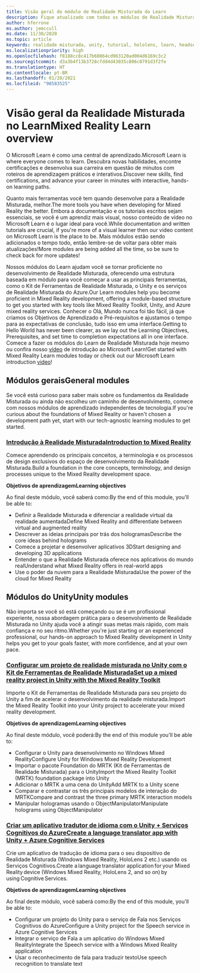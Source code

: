 ```yaml
---
title: Visão geral do módulo de Realidade Misturada do Learn
description: Fique atualizado com todos os módulos de Realidade Misturada disponível hospedados na plataforma Microsoft Learn.
author: hferrone
ms.author: jemccull
ms.date: 11/30/2020
ms.topic: article
keywords: realidade misturada, unity, tutorial, hololens, learn, headset de realidade misturada, headset do windows mixed reality, headset de realidade virtual, o que é a realidade virtual, o que é a realidade aumentada, MRTK, kit de ferramentas de realidade misturada, tradução de linguagem, Azure, serviços cognitivos do Azure, Microsoft Learn
ms.localizationpriority: high
ms.openlocfilehash: f8188cc8c417b60864cd963120ad004d6169c3c2
ms.sourcegitcommit: d3a3b4f13b3728cfdd4d43035c806c0791d3f2fe
ms.translationtype: HT
ms.contentlocale: pt-BR
ms.lasthandoff: 01/20/2021
ms.locfileid: "98583525"
---
```

# <a name="mixed-reality-learn-overview"></a><span data-ttu-id="a37af-104">Visão geral da Realidade Misturada no Learn</span><span class="sxs-lookup"><span data-stu-id="a37af-104">Mixed Reality Learn overview</span></span>

<span data-ttu-id="a37af-105">O Microsoft Learn é como uma central de aprendizado.</span><span class="sxs-lookup"><span data-stu-id="a37af-105">Microsoft Learn is where everyone comes to learn.</span></span> <span data-ttu-id="a37af-106">Descubra novas habilidades, encontre certificações e desenvolva sua carreira em questão de minutos com 	roteiros de aprendizagem práticos e interativos.</span><span class="sxs-lookup"><span data-stu-id="a37af-106">Discover new skills, find certifications, and advance your career in minutes with interactive, hands-on learning paths.</span></span> 

<span data-ttu-id="a37af-107">Quanto mais ferramentas você tem quando desenvolve para a Realidade Misturada, melhor.</span><span class="sxs-lookup"><span data-stu-id="a37af-107">The more tools you have when developing for Mixed Reality the better.</span></span> <span data-ttu-id="a37af-108">Embora a documentação e os tutoriais escritos sejam essenciais, se você é um aprendiz mais visual, nosso conteúdo de vídeo no Microsoft Learn é o lugar ideal para você.</span><span class="sxs-lookup"><span data-stu-id="a37af-108">While documentation and written tutorials are crucial, if you're more of a visual learner then our video content on Microsoft Learn is the place to be.</span></span> <span data-ttu-id="a37af-109">Mais módulos estão sendo adicionados o tempo todo, então lembre-se de voltar para obter mais atualizações!</span><span class="sxs-lookup"><span data-stu-id="a37af-109">More modules are being added all the time, so be sure to check back for more updates!</span></span>

<span data-ttu-id="a37af-110">Nossos módulos do Learn ajudam você se tornar proficiente no desenvolvimento de Realidade Misturada, oferecendo uma estrutura baseada em módulo para você começar a usar as principais ferramentas, como o Kit de Ferramentas de Realidade Misturada, o Unity e os serviços de Realidade Misturada do Azure.</span><span class="sxs-lookup"><span data-stu-id="a37af-110">Our Learn modules help you become proficient in Mixed Reality development, offering a module-based structure to get you started with key tools like Mixed Reality Toolkit, Unity, and Azure mixed reality services.</span></span> <span data-ttu-id="a37af-111">Conhecer o Olá, Mundo nunca foi tão fácil, já que criamos os Objetivos de Aprendizado e Pré-requisitos e ajustamos o tempo para as expectativas de conclusão, tudo isso em uma interface.</span><span class="sxs-lookup"><span data-stu-id="a37af-111">Getting to Hello World has never been clearer, as we lay out the Learning Objectives, Prerequisites, and set time to completion expectations all in one interface.</span></span> <span data-ttu-id="a37af-112">Comece a fazer os módulos do Learn de Realidade Misturada hoje mesmo ou confira nosso [vídeo](https://channel9.msdn.com/Blogs/One-Dev-Minute/What-is-Microsoft-Learn) de introdução ao Microsoft Learn!</span><span class="sxs-lookup"><span data-stu-id="a37af-112">Get started with Mixed Reality Learn modules today or check out our Microsoft Learn introduction [video](https://channel9.msdn.com/Blogs/One-Dev-Minute/What-is-Microsoft-Learn)!</span></span>

## <a name="general-modules"></a><span data-ttu-id="a37af-113">Módulos gerais</span><span class="sxs-lookup"><span data-stu-id="a37af-113">General modules</span></span>

<span data-ttu-id="a37af-114">Se você está curioso para saber mais sobre os fundamentos da Realidade Misturada ou ainda não escolheu um caminho de desenvolvimento, comece com nossos módulos de aprendizado independentes de tecnologia.</span><span class="sxs-lookup"><span data-stu-id="a37af-114">If you're curious about the foundations of Mixed Reality or haven't chosen a development path yet, start with our tech-agnostic learning modules to get started.</span></span>

### <a name="introduction-to-mixed-reality"></a>[<span data-ttu-id="a37af-115">Introdução à Realidade Misturada</span><span class="sxs-lookup"><span data-stu-id="a37af-115">Introduction to Mixed Reality</span></span>](/learn/modules/intro-to-mixed-reality/)

<span data-ttu-id="a37af-116">Comece aprendendo os principais conceitos, a terminologia e os processos de design exclusivos do espaço de desenvolvimento da Realidade Misturada.</span><span class="sxs-lookup"><span data-stu-id="a37af-116">Build a foundation in the core concepts, terminology, and design processes unique to the Mixed Reality development space.</span></span>

<span data-ttu-id="a37af-117">**Objetivos de aprendizagem**</span><span class="sxs-lookup"><span data-stu-id="a37af-117">**Learning objectives**</span></span>

<span data-ttu-id="a37af-118">Ao final deste módulo, você saberá como:</span><span class="sxs-lookup"><span data-stu-id="a37af-118">By the end of this module, you'll be able to:</span></span>

* <span data-ttu-id="a37af-119">Definir a Realidade Misturada e diferenciar a realidade virtual da realidade aumentada</span><span class="sxs-lookup"><span data-stu-id="a37af-119">Define Mixed Reality and differentiate between virtual and augmented reality</span></span>
* <span data-ttu-id="a37af-120">Descrever as ideias principais por trás dos hologramas</span><span class="sxs-lookup"><span data-stu-id="a37af-120">Describe the core ideas behind holograms</span></span>
* <span data-ttu-id="a37af-121">Comece a projetar e desenvolver aplicativos 3D</span><span class="sxs-lookup"><span data-stu-id="a37af-121">Start designing and developing 3D applications</span></span>
* <span data-ttu-id="a37af-122">Entender o que a Realidade Misturada oferece nos aplicativos do mundo real</span><span class="sxs-lookup"><span data-stu-id="a37af-122">Understand what Mixed Reality offers in real-world apps</span></span>
* <span data-ttu-id="a37af-123">Use o poder da nuvem para a Realidade Misturada</span><span class="sxs-lookup"><span data-stu-id="a37af-123">Use the power of the cloud for Mixed Reality</span></span>

## <a name="unity-modules"></a><span data-ttu-id="a37af-124">Módulos do Unity</span><span class="sxs-lookup"><span data-stu-id="a37af-124">Unity modules</span></span>

<span data-ttu-id="a37af-125">Não importa se você só está começando ou se é um profissional experiente, nossa abordagem prática para o desenvolvimento de Realidade Misturada no Unity ajuda você a atingir suas metas mais rápido, com mais confiança e no seu ritmo.</span><span class="sxs-lookup"><span data-stu-id="a37af-125">Whether you're just starting or an experienced professional, our hands-on approach to Mixed Reality development in Unity helps you get to your goals faster, with more confidence, and at your own pace.</span></span>

### <a name="set-up-a-mixed-reality-project-in-unity-with-the-mixed-reality-toolkit"></a>[<span data-ttu-id="a37af-126">Configurar um projeto de realidade misturada no Unity com o Kit de Ferramentas de Realidade Misturada</span><span class="sxs-lookup"><span data-stu-id="a37af-126">Set up a mixed reality project in Unity with the Mixed Reality Toolkit</span></span>](/learn/modules/mixed-reality-toolkit-project-unity/)

<span data-ttu-id="a37af-127">Importe o Kit de Ferramentas de Realidade Misturada para seu projeto do Unity a fim de acelerar o desenvolvimento da realidade misturada.</span><span class="sxs-lookup"><span data-stu-id="a37af-127">Import the Mixed Reality Toolkit into your Unity project to accelerate your mixed reality development.</span></span>

<span data-ttu-id="a37af-128">**Objetivos de aprendizagem**</span><span class="sxs-lookup"><span data-stu-id="a37af-128">**Learning objectives**</span></span>

<span data-ttu-id="a37af-129">Ao final deste módulo, você poderá:</span><span class="sxs-lookup"><span data-stu-id="a37af-129">By the end of this module you'll be able to:</span></span>

* <span data-ttu-id="a37af-130">Configurar o Unity para desenvolvimento no Windows Mixed Reality</span><span class="sxs-lookup"><span data-stu-id="a37af-130">Configure Unity for Windows Mixed Reality Development</span></span>
* <span data-ttu-id="a37af-131">Importar o pacote Foundation do MRTK (Kit de Ferramentas de Realidade Misturada) para o Unity</span><span class="sxs-lookup"><span data-stu-id="a37af-131">Import the Mixed Reality Toolkit (MRTK) foundation package into Unity</span></span>
* <span data-ttu-id="a37af-132">Adicionar o MRTK a uma cena do Unity</span><span class="sxs-lookup"><span data-stu-id="a37af-132">Add MRTK to a Unity scene</span></span>
* <span data-ttu-id="a37af-133">Comparar e contrastar os três principais modelos de interação do MRTK</span><span class="sxs-lookup"><span data-stu-id="a37af-133">Compare and contrast the three primary MRTK interaction models</span></span>
* <span data-ttu-id="a37af-134">Manipular hologramas usando o ObjectManipulator</span><span class="sxs-lookup"><span data-stu-id="a37af-134">Manipulate holograms using ObjectManipulator</span></span>

### <a name="create-a-language-translator-app-with-unity--azure-cognitive-services"></a>[<span data-ttu-id="a37af-135">Criar um aplicativo tradutor de idioma com o Unity + Serviços Cognitivos do Azure</span><span class="sxs-lookup"><span data-stu-id="a37af-135">Create a language translator app with Unity + Azure Cognitive Services</span></span>](/learn/modules/create-language-translator-mixed-reality-application-unity-azure-cognitive-services/)

<span data-ttu-id="a37af-136">Crie um aplicativo de tradução de idioma para o seu dispositivo de Realidade Misturada (Windows Mixed Reality, HoloLens 2 etc.) usando os Serviços Cognitivos.</span><span class="sxs-lookup"><span data-stu-id="a37af-136">Create a language translator application for your Mixed Reality device (Windows Mixed Reality, HoloLens 2, and so on) by using Cognitive Services.</span></span>

<span data-ttu-id="a37af-137">**Objetivos de aprendizagem**</span><span class="sxs-lookup"><span data-stu-id="a37af-137">**Learning objectives**</span></span>

<span data-ttu-id="a37af-138">Ao final deste módulo, você saberá como:</span><span class="sxs-lookup"><span data-stu-id="a37af-138">By the end of this module, you'll be able to:</span></span>

* <span data-ttu-id="a37af-139">Configurar um projeto do Unity para o serviço de Fala nos Serviços Cognitivos do Azure</span><span class="sxs-lookup"><span data-stu-id="a37af-139">Configure a Unity project for the Speech service in Azure Cognitive Services</span></span>
* <span data-ttu-id="a37af-140">Integrar o serviço de Fala a um aplicativo do Windows Mixed Reality</span><span class="sxs-lookup"><span data-stu-id="a37af-140">Integrate the Speech service with a Windows Mixed Reality application</span></span>
* <span data-ttu-id="a37af-141">Usar o reconhecimento de fala para traduzir texto</span><span class="sxs-lookup"><span data-stu-id="a37af-141">Use speech recognition to translate text</span></span>